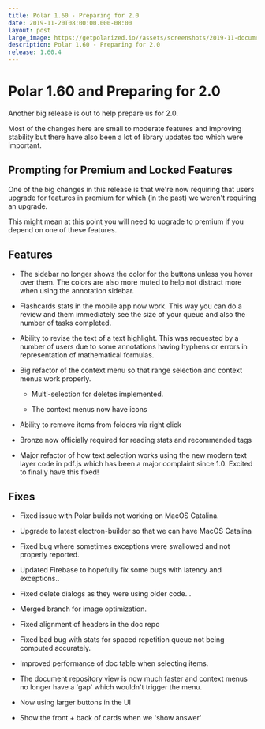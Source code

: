 ```yaml
---
title: Polar 1.60 - Preparing for 2.0
date: 2019-11-20T08:00:00.000-08:00
layout: post
large_image: https://getpolarized.io//assets/screenshots/2019-11-document-view.png
description: Polar 1.60 - Preparing for 2.0
release: 1.60.4
---
```


# Polar 1.60 and Preparing for 2.0

Another big release is out to help prepare us for 2.0.  

Most of the changes here are small to moderate features and improving stability but there have also been a lot of library 
updates too which were important.

## Prompting for Premium and Locked Features

One of the big changes in this release is that we're now requiring that users upgrade for features in premium 
for which (in the past) we weren't requiring an upgrade. 

This might mean at this point you will need to upgrade to premium if you depend on one of these features. 

## Features

- The sidebar no longer shows the color for the buttons unless you hover over them.  The colors 
  are also more muted to help not distract more when using the annotation sidebar. 

- Flashcards stats in the mobile app now work.  This way you can do a review and them immediately see the size of your
  queue and also the number of tasks completed.

- Ability to revise the text of a text highlight.  This was requested by a number of users due to some annotations 
  having hyphens or errors in representation of mathematical formulas. 

- Big refactor of the context menu so that range selection and context menus work properly.
 
    - Multi-selection for deletes implemented.   
    
    - The context menus now have icons 

- Ability to remove items from folders via right click

- Bronze now officially required for reading stats and recommended tags

- Major refactor of how text selection works using the new modern text layer code in pdf.js which has 
  been a major complaint since 1.0.  Excited to finally have this fixed!

## Fixes

- Fixed issue with Polar builds not working on MacOS Catalina.

- Upgrade to latest electron-builder so that we can have MacOS Catalina 

- Fixed bug where sometimes exceptions were swallowed and not properly reported.

- Updated Firebase to hopefully fix some bugs with latency and exceptions..

- Fixed delete dialogs as they were using older code...

- Merged branch for image optimization.

- Fixed alignment of headers in the doc repo

- Fixed bad bug with stats for spaced repetition queue not being computed accurately.

- Improved performance of doc table when selecting items.

- The document repository view is now much faster and context menus no longer have a 'gap'
  which wouldn't trigger the menu. 
  
- Now using larger buttons in the UI 

- Show the front + back of cards when we 'show answer'
